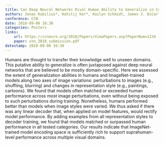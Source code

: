 ```yaml
---
title: Can Deep Neural Networks Rival Human Ability to Generalize in Core Object Recognition?
authors: Jonas Kubilius*, Kohitij Kar*, Kailyn Schmidt, James J. DiCarlo
conference: CCN
date: 2018-09-06 16:30
categories: Posters
links:
    url: https://ccneuro.org/2018/Papers/ViewPapers.asp?PaperNum=1234
    paper: cnn_2018_submission.pdf
datestamp: 2018-09-06 16:30
---
```


Humans are thought to transfer their knowledge well to unseen domains. This putative ability to generalize is often juxtaposed against deep neural networks that are believed to be mostly domain-specific. Here we assessed the extent of generalization abilities in humans and ImageNet-trained models along two axes of image variations: perturbations to images (e.g., shuffling, blurring) and changes in representation style (e.g., paintings, cartoons). We found that models often matched or exceeded human performance across most image perturbations, even without being exposed to such perturbations during training. Nonetheless, humans performed better than models when image styles were varied. We thus asked if there was any linear decoder that, when applied on model features, would rectify model performance. By adding examples from all representation styles to decoder training, we found that models matched or surpassed human performance in all tested categories. Our results indicate that ImageNet-trained model encoding space is sufficiently rich to support suprahuman-level performance across multiple visual domains.